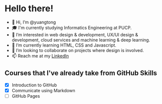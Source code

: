 # Hello there!
- 👋 Hi, I’m @yuangtong
- 🎓 I'm currently studying Informatics Engineering at PUCP.
- 👀 I’m interested in web design & development, UX/UI design & development, cloud services and machine learning & deep learning.
- 🌱 I’m currently learning HTML, CSS and Javascript.
- 💞️ I’m looking to collaborate on projects where design is involved.
- 📫 Reach me at my <a href="https://www.linkedin.com/in/yuangtong/" target="_blank" title="My LinkedIn profile :)"> LinkedIn </a>

<!---
yuangtong/yuangtong is a ✨ special ✨ repository because its `README.md` (this file) appears on your GitHub profile.
You can click the Preview link to take a look at your changes.
--->
## Courses that I've already take from GitHub Skills
- [x] Introduction to GitHub
- [x] Communicate using Markdown
- [ ] GitHub Pages
